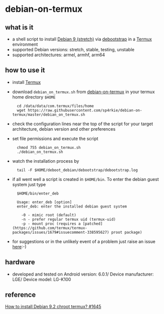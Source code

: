 debian-on-termux
================

what is it
----------

- a shell script to install [Debian 9 (stretch)](https://www.debian.org/releases/stretch/) via [debootstrap](https://wiki.debian.org/Debootstrap) in a [Termux](https://wiki.termux.com/wiki/Main_Page) environment
- supported Debian versions: stretch, stable, testing, unstable
- supported architectures: armel, armhf, arm64

how to use it
-------------

- install [Termux](https://termux.com/)
- download `debian_on_termux.sh` from [debian-on-termux](https://github.com/sp4rkie/debian-on-termux) in your termux home directory `$HOME`

        cd /data/data/com.termux/files/home
        wget https://raw.githubusercontent.com/sp4rkie/debian-on-termux/master/debian_on_termux.sh

- check the configuration lines near the top of the script for your target architecture, debian version and other preferences
- set file permissions and execute the script

        chmod 755 debian_on_termux.sh
        ./debian_on_termux.sh

- watch the installation process by

        tail -F $HOME/deboot_debian/debootstrap/debootstrap.log

- if all went well a script is created in `$HOME/bin`. To enter the debian guest system just type

        $HOME/bin/enter_deb

        Usage: enter_deb [option]
        enter_deb: enter the installed debian guest system

          -0 - mimic root (default)
          -n - prefer regular termux uid (termux-uid)
          -p - mount proc (requires a [patched](https://github.com/termux/termux-packages/issues/1679#issuecomment-338595627) proot package)

- for suggestions or in the unlikely event of a problem just raise an issue [here](https://github.com/sp4rkie/debian-on-termux/issues/new):-)

hardware
--------

- developed and tested on Android version: 6.0.1/ Device manufacturer: LGE/ Device model: LG-K100

reference
---------

[How to install Debian 9.2 chroot termux? #1645](https://github.com/termux/termux-packages/issues/1645#issuecomment-337564650)

